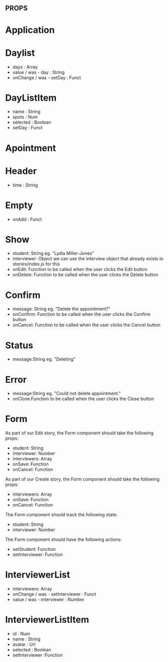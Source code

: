 ## PROPS

# Application

# Daylist

- days : Array
- value / was - day : String
- onChange / was - setDay : Funct

# DayListItem

- name : String
- spots : Num
- selected : Boolean
- setDay : Funct

# Apointment

# Header

- time : String

# Empty

- onAdd : Funct

# Show

- student: String eg. "Lydia Miller-Jones"
- interviewer: Object we can use the interview object that already exists in stories/index.js for this
- onEdit: Function to be called when the user clicks the Edit button
- onDelete: Function to be called when the user clicks the Delete button

# Confirm

- message: String eg. "Delete the appointment?"
- onConfirm: Function to be called when the user clicks the Confirm button
- onCancel: Function to be called when the user clicks the Cancel button

# Status

- message:String eg. "Deleting"

# Error

- message:String eg. "Could not delete appointment."
- onClose:Function to be called when the user clicks the Close button

# Form

As part of our Edit story, the Form component should take the following props:

- student: String
- interviewer: Number
- interviewers: Array
- onSave: Function
- onCancel: Function

As part of our Create story, the Form component should take the following props:

- interviewers: Array
- onSave: Function
- onCancel: Function

The Form component should track the following state:

- student: String
- interviewer: Number

The Form component should have the following actions:

- setStudent: Function
- setInterviewer: Function

# InterviewerList

- interviewers: Array
- onChange / was - setInterviewer : Funct
- value / was - interviewer : Number

# InterviewerListItem

- id : Num
- name : String
- avatar : Url
- selected : Boolean
- setInterviewer :Function
